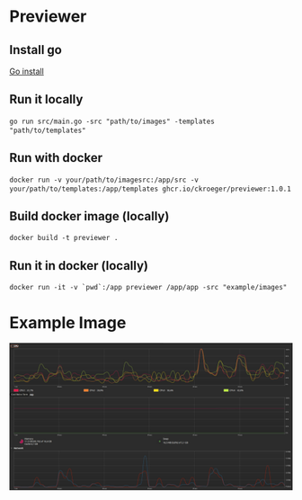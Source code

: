 # Previewer

## Install go

[Go install](https://go.dev/doc/install)

## Run it locally

```shell
go run src/main.go -src "path/to/images" -templates "path/to/templates"
```
## Run with docker
```shell
docker run -v your/path/to/imagesrc:/app/src -v your/path/to/templates:/app/templates ghcr.io/ckroeger/previewer:1.0.1
```

## Build docker image (locally)
```shell
docker build -t previewer .
```

## Run it in docker (locally)
```shell
docker run -it -v `pwd`:/app previewer /app/app -src "example/images"
```

# Example Image
![example-big.png](example/images/example-big.jpg)